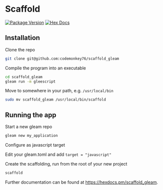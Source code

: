 # Scaffold

[![Package Version](https://img.shields.io/hexpm/v/scaffold_gleam)](https://hex.pm/packages/scaffold_gleam)
[![Hex Docs](https://img.shields.io/badge/hex-docs-ffaff3)](https://hexdocs.pm/scaffold_gleam/)

## Installation

Clone the repo
```sh
git clone git@github.com:codemonkey76/scaffold_gleam
```

Compile the program into an executable
```sh
cd scaffold_gleam
gleam run -m gleescript
```

Move to somewhere in your path, e.g. `/usr/local/bin`
```sh
sudo mv scaffold_gleam /usr/local/bin/scaffold
```

## Running the app

Start a new gleam repo

```sh
gleam new my_application
```

Configure as javascript target

Edit your gleam.toml and add `target = "javascript"`

Create the scaffolding, run from the root of your new project

```sh
scaffold
```

Further documentation can be found at <https://hexdocs.pm/scaffold_gleam>.
